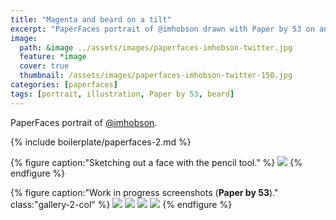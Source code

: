 ```yaml
---
title: "Magenta and beard on a tilt"
excerpt: "PaperFaces portrait of @imhobson drawn with Paper by 53 on an iPad."
image: 
  path: &image ../assets/images/paperfaces-imhobson-twitter.jpg 
  feature: *image
  cover: true
  thumbnail: /assets/images/paperfaces-imhobson-twitter-150.jpg
categories: [paperfaces]
tags: [portrait, illustration, Paper by 53, beard]
---
```


PaperFaces portrait of [@imhobson](https://twitter.com/imhobson).

{% include boilerplate/paperfaces-2.md %}

{% figure caption:"Sketching out a face with the pencil tool." %}
[![](/assets/images/paperfaces-imhobson-process-1-750.jpg)](/assets/images/paperfaces-imhobson-process-1-lg.jpg)
{% endfigure %}

{% figure caption:"Work in progress screenshots (**Paper by 53**)." class:"gallery-2-col" %}
[![](/assets/images/paperfaces-imhobson-process-2-600.jpg)](/assets/images/paperfaces-imhobson-process-2-lg.jpg)
[![](/assets/images/paperfaces-imhobson-process-3-600.jpg)](/assets/images/paperfaces-imhobson-process-3-lg.jpg)
[![](/assets/images/paperfaces-imhobson-process-4-600.jpg)](/assets/images/paperfaces-imhobson-process-4-lg.jpg)
[![](/assets/images/paperfaces-imhobson-process-5-600.jpg)](/assets/images/paperfaces-imhobson-process-5-lg.jpg)
{% endfigure %}
